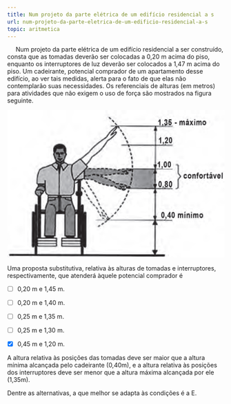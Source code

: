 ```yaml
---
title: Num projeto da parte elétrica de um edifício residencial a s
url: num-projeto-da-parte-eletrica-de-um-edificio-residencial-a-s
topic: aritmetica
---
```



     Num projeto da parte elétrica de um edifício residencial a ser construído, consta que as tomadas deverão ser colocadas a 0,20 m acima do piso, enquanto os interruptores de luz deverão ser colocados a 1,47 m acima do piso. Um cadeirante, potencial comprador de um apartamento desse edifício, ao ver tais medidas, alerta para o fato de que elas não contemplarão suas necessidades. Os referenciais de alturas (em metros) para atividades que não exigem o uso de força são mostrados na figura seguinte.

![](ac456f23-825b-be0d-3cea-65170b86fe74.png)

Uma proposta substitutiva, relativa às alturas de tomadas e interruptores, respectivamente, que atenderá àquele potencial comprador é



- [ ] 0,20 m e 1,45 m.
- [ ] 0,20 m e 1,40 m.
- [ ] 0,25 m e 1,35 m.
- [ ] 0,25 m e 1,30 m.
- [x] 0,45 m e 1,20 m.


A altura relativa às posições das tomadas deve ser maior que a altura mínima alcançada pelo cadeirante (0,40m), e a altura relativa às posições dos interruptores deve ser menor que a altura máxima alcançada por ele (1,35m).

Dentre as alternativas, a que melhor se adapta às condições é a E.
